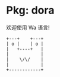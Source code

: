 # Pkg: dora

欢迎使用 Wa 语言!

```
+---+    +---+
| o |    | o |
|   +----+   |
|            |
|    \/\/    |
|            |
+------------+
```

